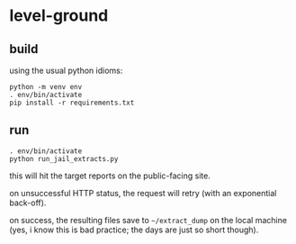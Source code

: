 # level-ground

## build

using the usual python idioms:

```
python -m venv env
. env/bin/activate
pip install -r requirements.txt
```

## run

```
. env/bin/activate
python run_jail_extracts.py
```

this will hit the target reports on the public-facing site.

on unsuccessful HTTP status, the request will retry (with an exponential back-off).

on success, the resulting files save to `~/extract_dump` on the local machine (yes, i know this is bad practice; the days are just so short though).
